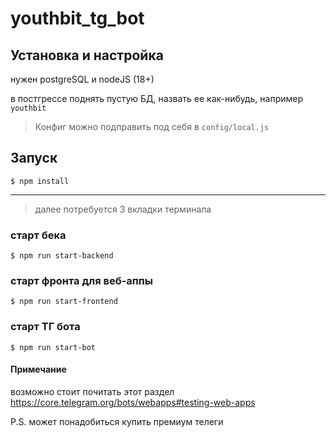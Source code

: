 # youthbit_tg_bot

## Установка и настройка
нужен postgreSQL и nodeJS (18+)

в постгрессе поднять пустую БД, назвать ее как-нибудь, например `youthbit`

> Конфиг можно подправить под себя в `config/local.js`

## Запуск
```shell
$ npm install
```

---

> далее потребуется 3 вкладки терминала

### старт бека
```shell
$ npm run start-backend
```

### старт фронта для веб-аппы

```shell
$ npm run start-frontend
```

### старт ТГ бота
```shell
$ npm run start-bot
```

#### Примечание
возможно стоит почитать этот раздел
https://core.telegram.org/bots/webapps#testing-web-apps

P.S. может понадобиться купить премиум телеги

